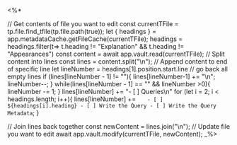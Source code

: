 <%*

// Get contents of file you want to edit
const currentTFile = tp.file.find_tfile(tp.file.path(true));
let { headings } = app.metadataCache.getFileCache(currentTFile);
headings = headings.filter(t=> t.heading != "Explanation" && t.heading != "Appearances")
const content = await app.vault.read(currentTFile);
// Split content into lines
const lines = content.split("\n");
// Append content to end of specific line
let lineNumber = headings[1].position.start.line
// go back all empty lines
if (lines[lineNumber - 1] != ""){
    lines[lineNumber-1] += "\n";
    lineNumber--;
}
while(lines[lineNumber - 1] == "" && lineNumber >0){
    lineNumber -= 1;
}
lines[lineNumber] += "- [ ] Queries\n" 
for (let i = 2; i < headings.length; i++){
    lines[lineNumber] += `    - [ ] ${headings[i].heading}
        - [ ] Write the Query
        - [ ] Write the Query Metadata
`;
}

// Join lines back together
const newContent = lines.join("\n");
// Update file you want to edit
await app.vault.modify(currentTFile, newContent);
_%>